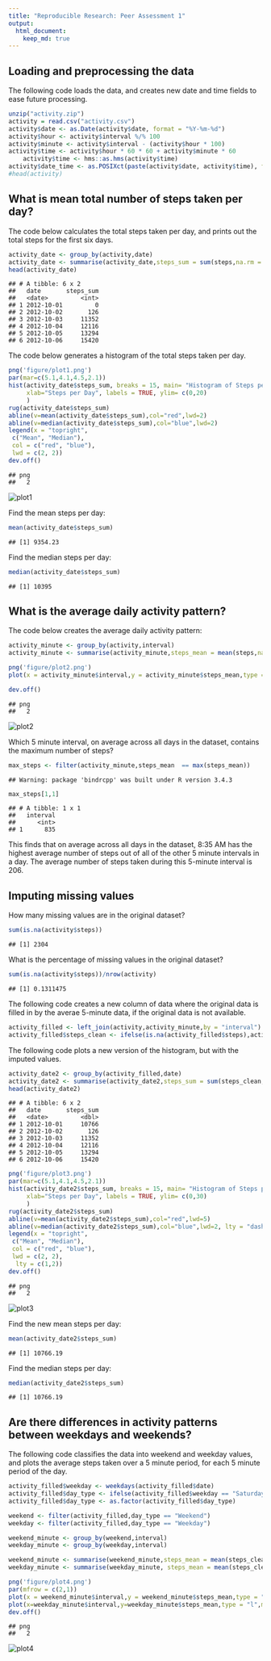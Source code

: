 ```yaml
---
title: "Reproducible Research: Peer Assessment 1"
output: 
  html_document:
    keep_md: true
---
```


## Loading and preprocessing the data

The following code loads the data, and creates new date and time fields to ease future processing.  


```r
unzip("activity.zip")
activity = read.csv("activity.csv")
activity$date <- as.Date(activity$date, format = "%Y-%m-%d")
activity$hour <- activity$interval %/% 100
activity$minute <- activity$interval - (activity$hour * 100)
activity$time <- activity$hour * 60 * 60 + activity$minute * 60
    activity$time <- hms::as.hms(activity$time)
activity$date_time <- as.POSIXct(paste(activity$date, activity$time), format="%Y-%m-%d %H:%M:%S")
#head(activity)
```

## What is mean total number of steps taken per day?

The code below calculates the total steps taken per day, and prints out the total steps for the first six days.   




```r
activity_date <- group_by(activity,date)
activity_date <- summarise(activity_date,steps_sum = sum(steps,na.rm = TRUE))
head(activity_date)
```

```
## # A tibble: 6 x 2
##   date       steps_sum
##   <date>         <int>
## 1 2012-10-01         0
## 2 2012-10-02       126
## 3 2012-10-03     11352
## 4 2012-10-04     12116
## 5 2012-10-05     13294
## 6 2012-10-06     15420
```

The code below generates a histogram of the total steps taken per day.   


```r
png('figure/plot1.png')
par(mar=c(5.1,4.1,4.5,2.1))
hist(activity_date$steps_sum, breaks = 15, main= "Histogram of Steps per day", cex.main=1,
     xlab="Steps per Day", labels = TRUE, ylim= c(0,20)
     )
rug(activity_date$steps_sum)
abline(v=mean(activity_date$steps_sum),col="red",lwd=2)
abline(v=median(activity_date$steps_sum),col="blue",lwd=2)
legend(x = "topright", 
 c("Mean", "Median"),
 col = c("red", "blue"),
 lwd = c(2, 2))
dev.off()
```

```
## png 
##   2
```

![plot1](figure/plot1.png)


Find the mean steps per day:

```r
mean(activity_date$steps_sum)
```

```
## [1] 9354.23
```


Find the median steps per day:

```r
median(activity_date$steps_sum)
```

```
## [1] 10395
```


## What is the average daily activity pattern?
The code below creates the average daily activity pattern:


```r
activity_minute <- group_by(activity,interval)
activity_minute <- summarise(activity_minute,steps_mean = mean(steps,na.rm = TRUE))

png('figure/plot2.png')
plot(x = activity_minute$interval,y = activity_minute$steps_mean,type = "l", main = "Daily activity pattern", xlab = "Time of Day", ylab = "average steps in 5 minute interval")

dev.off()
```

```
## png 
##   2
```

![plot2](figure/plot2.png)

Which 5 minute interval, on average across all days in the dataset, contains the maximum number of steps?


```r
max_steps <- filter(activity_minute,steps_mean  == max(steps_mean))
```

```
## Warning: package 'bindrcpp' was built under R version 3.4.3
```

```r
max_steps[1,1]
```

```
## # A tibble: 1 x 1
##   interval
##      <int>
## 1      835
```
This finds that on average across all days in the dataset, 8:35 AM has the highest average number of steps out of all of the other 5 minute intervals in a day.  The average number of steps taken during this 5-minute interval is 206.  

## Imputing missing values

How many missing values are in the original dataset? 

```r
sum(is.na(activity$steps))
```

```
## [1] 2304
```

What is the percentage of missing values in the original dataset? 

```r
sum(is.na(activity$steps))/nrow(activity)
```

```
## [1] 0.1311475
```

The following code creates a new column of data where the original data is filled in by the averae 5-minute data, if the original data is not available.   




```r
activity_filled <- left_join(activity,activity_minute,by = "interval")
activity_filled$steps_clean <- ifelse(is.na(activity_filled$steps),activity_filled$steps_mean,activity_filled$steps)
```

The following code plots a new version of the histogram, but with the imputed values.   


```r
activity_date2 <- group_by(activity_filled,date)
activity_date2 <- summarise(activity_date2,steps_sum = sum(steps_clean,na.rm = TRUE))
head(activity_date2)
```

```
## # A tibble: 6 x 2
##   date       steps_sum
##   <date>         <dbl>
## 1 2012-10-01     10766
## 2 2012-10-02       126
## 3 2012-10-03     11352
## 4 2012-10-04     12116
## 5 2012-10-05     13294
## 6 2012-10-06     15420
```

```r
png('figure/plot3.png')
par(mar=c(5.1,4.1,4.5,2.1))
hist(activity_date2$steps_sum, breaks = 15, main= "Histogram of Steps per Day - Imputed NAs", cex.main=1,
     xlab="Steps per Day", labels = TRUE, ylim= c(0,30)
     )
rug(activity_date2$steps_sum)
abline(v=mean(activity_date2$steps_sum),col="red",lwd=5)
abline(v=median(activity_date2$steps_sum),col="blue",lwd=2, lty = "dashed")
legend(x = "topright", 
 c("Mean", "Median"),
 col = c("red", "blue"),
 lwd = c(2, 2),
  lty = c(1,2))
dev.off()
```

```
## png 
##   2
```

![plot3](figure/plot3.png)


Find the new mean steps per day:

```r
mean(activity_date2$steps_sum)
```

```
## [1] 10766.19
```

Find the median steps per day:

```r
median(activity_date2$steps_sum)
```

```
## [1] 10766.19
```

## Are there differences in activity patterns between weekdays and weekends?

The following code classifies the data into weekend and weekday values, and plots the average steps taken over a 5 minute period, for each 5 minute period of the day.   


```r
activity_filled$weekday <- weekdays(activity_filled$date)
activity_filled$day_type <- ifelse(activity_filled$weekday == "Saturday" | activity_filled$weekday == "Sunday","Weekend","Weekday")
activity_filled$day_type <- as.factor(activity_filled$day_type)

weekend <- filter(activity_filled,day_type == "Weekend")
weekday <- filter(activity_filled,day_type == "Weekday")

weekend_minute <- group_by(weekend,interval)
weekday_minute <- group_by(weekday,interval)

weekend_minute <- summarise(weekend_minute,steps_mean = mean(steps_clean))
weekday_minute <- summarise(weekday_minute, steps_mean = mean(steps_clean))

png('figure/plot4.png')
par(mfrow = c(2,1))
plot(x = weekend_minute$interval,y = weekend_minute$steps_mean,type = "l", main = "Weekend", xlab = "Time of Day", ylab = "Steps")
plot(x=weekday_minute$interval,y=weekday_minute$steps_mean,type = "l",main = "Weekday", xlab = "Time of Day", ylab = "Steps")
dev.off()
```

```
## png 
##   2
```
![plot4](figure/plot4.png)

